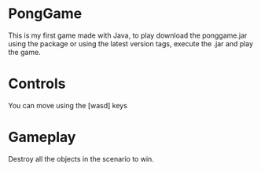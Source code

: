 # PongGame

This is my first game made with Java, to play download the ponggame.jar using the package or using the latest version tags, execute the .jar and play the game.

# Controls

You can move using the [wasd] keys

# Gameplay

Destroy all the objects in the scenario to win.
